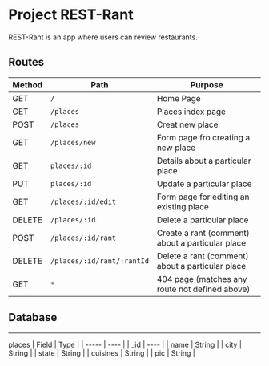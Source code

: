 # Project REST-Rant

REST-Rant is an app where users can review restaurants.

## Routes
| Method | Path    | Purpose   |
| ------ | ------- | --------- |
| GET    | `/`       | Home Page |
| GET    | `/places` | Places index page |
| POST   | `/places` | Creat new place |
| GET    | `/places/new` | Form page fro creating a new place |
| GET    | `places/:id` | Details about a particular place |
| PUT    | `places/:id` | Update a particular place |
| GET    | `/places/:id/edit` | Form page for editing an existing place |
| DELETE | `/places/:id` | Delete a particular place |
| POST   | `/places/:id/rant` | Create a rant (comment) about a particular place|
| DELETE | `/places/:id/rant/:rantId` | Delete a rant (comment) about a particular place |
| GET    | `*`   | 404 page (matches any route not defined above) |

## Database
***
places
| Field | Type |
| ----- | ---- |
| _id   | ---- |
| name  | String |
| city  | String |
| state | String |
| cuisines | String |
| pic   | String |
